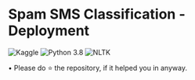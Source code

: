 # Spam SMS Classification - Deployment
![Kaggle](https://img.shields.io/badge/Dataset-Kaggle-blue.svg) ![Python 3.8](https://img.shields.io/badge/Python-3.8-brightgreen.svg) ![NLTK](https://img.shields.io/badge/Library-NLTK-orange.svg)


• Please do ⭐ the repository, if it helped you in anyway.